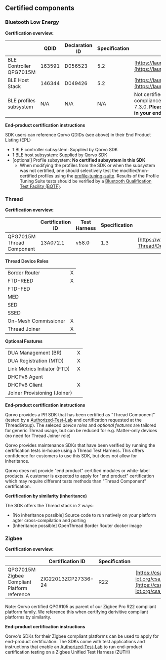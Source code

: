 ## Certified components

### Bluetooth Low Energy

**Certification overview:**

|                           | QDID      | Declaration ID    | Specification | Link  |
| ---                       | ---       | ---               | ---           | ---   |
| BLE Controller QPG7015M   | 163591    | D056523           | 5.2           | [https://launchstudio.bluetooth.com/ListingDetails/123871](https://launchstudio.bluetooth.com/ListingDetails/123871) |
| BLE Host Stack            | 146344    | D049426           | 5.2           | [https://launchstudio.bluetooth.com/ListingDetails/103670](https://launchstudio.bluetooth.com/ListingDetails/103670) |
| BLE profiles subsystem    | N/A       | N/A               | N/A           | Not certified but verified with the TCRL.2018-2 compliance tester using Bluetooth Profile Tuning Suites 7.3.0. **Please include testing for the BLE profiles included in your end-product listing.** |

**End-product certification instructions**

SDK users can reference Qorvo QDIDs (see above) in their End Product Listing (EPL)
- 1 BLE controller subsystem: Supplied by Qorvo SDK
- 1 BLE host subsystem: Supplied by Qorvo SDK
- \[optional\] Profile subsystem: **No certified subsystem in this SDK**
    - When modifying the profiles from the SDK or when the subsystem was not certified, one should selectively test the modified/non-certified profiles using the [profile-tuning-suite](https://www.bluetooth.com/develop-with-bluetooth/qualification-listing/qualification-test-tools/profile-tuning-suite/). Results of the Profile Tuning Suite tests should be verified by a [Bluetooth Qualification Test Facility (BQTF)](https://www.bluetooth.com/develop-with-bluetooth/qualification-listing/qualification-test-facilities).
### Thread

**Certification overview:**

|                           |  Certification ID  | Test Harness | Specification | Link  |
| ---                       |  ---               | ---          | ---           | ---   |
| QPG7015M Thread Component | 13A072.1           | v58.0        | 1.3           |[https://www.threadgroup.org](https://www.threadgroup.org/What-is-Thread/Developers#dnn_ctr1464_Thread_CompDataDefault_rptrProductData_tdcn_50)|


**Thread Device Roles**

|                  |   |
|---               |---|
|Border Router       |X|
|FTD-REED            |X|
|FTD-FED             ||
|MED                 ||
|SED                 ||
|SSED                ||
|On-Mesh Commissioner|X|
|Thread Joiner       |X|

**Optional Features**

|                           |   |
|---                        |---|
|DUA Management (BR)          |X|
|DUA Registration (MTD)       |X|
|Link Metrics Initiator (FTD) |X|
|DHCPv6 Agent                 ||
|DHCPv6 Client                |X|
|Joiner Provisioning (Joiner) ||

**End-product certification instructions**

Qorvo provides a PR SDK that has been certified as "Thread Component" (tested by a [Authorized-Test-Lab](https://www.threadgroup.org/Authorized-Test-Lab) and certification requested at the ThreadGroup). The seleced *device roles* and *optional features* are tailored for generic Thread usage, but can be reduced for e.g. Matter-only devices (no need for Thread Joiner role)

Qorvo provides maintenance SDKs that have been verified by running the certification tests in-house using a Thread Test Harness. This offers confidence for customers to use this SDK, but does not allow for inheritance. 

Qorvo does not provide "end product" certified modules or white-label products. A customer is expected to apply for "end product" certification which may require different tests methods than "Thread Component" certification.

**Certification by similarity (inheritance)**

The SDK offers the Thread stack in 2 ways:
- \[No inheritance possible\] Source code to run natively on your platform agter cross-compilation and porting
- \[Inheritance possible\] OpenThread Border Router docker image
 
### Zigbee

**Certification overview:**

|                                              |  Certification ID   | Specification | Link  |
| ---                                          |  ---                | ---           | ---   |
| QPG7015M Zigbee Compliant Platform reference | ZIG22013ZCP27336-24 | R22           |[https://csa-iot.org/csa_product/qpg6105/](https://csa-iot.org/csa_product/qpg6105/)|

Note: Qorvo certified QPG6105 as parent of our Zigbee Pro R22 compliant platform family. We reference this when certifying derivitive compliant platforms by similarity.

**End-product certification instructions**

Qorvo's SDKs for their Zigbee compliant platforms can be used to apply for end-product certification.
The SDKs come with test applications and instructions that enable an [Authorized-Test-Lab](https://www.threadgroup.org/Authorized-Test-Lab) to run end-product certification testing on a Zigbee Unified Test Harness (ZUTH)
